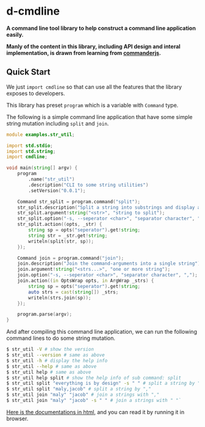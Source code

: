 # d-cmdline



**A command line tool library to help construct a command line application easily.**



**Manly of the content in this library, including API design and interal implementation,  is drawn from learning from [commanderjs](https://github.com/tj/commander.js.git).**



## Quick Start



We just  `import cmdline`  so that can use all the features that the library exposes to developers.



This library has preset `program` which is a variable with `Command` type.



The following is a simple command line application that have some simple string mutation including `split` and `join`.

```d
module examples.str_util;

import std.stdio;
import std.string;
import cmdline;

void main(string[] argv) {
    program
        .name("str_util")
        .description("CLI to some string utilities")
        .setVersion("0.0.1");

    Command str_split = program.command("split");
    str_split.description("Split a string into substrings and display as an array.");
    str_split.argument!string("<str>", "string to split");
    str_split.option("-s, --seperator <char>", "separator character", ",");
    str_split.action((opts, _str) {
        string sp = opts("seperator").get!string;
        string str = _str.get!string;
        writeln(split(str, sp));
    });

    Command join = program.command("join");
    join.description("Join the command-arguments into a single string");
    join.argument!string("<strs...>", "one or more string");
    join.option("-s, --seperator <char>", "separator character", ",");
    join.action((in OptsWrap opts, in ArgWrap _strs) {
        string sp = opts("seperator").get!string;
        auto strs = cast(string[]) _strs;
        writeln(strs.join(sp));
    });

    program.parse(argv);
}
```

And after compiling this command line application, we can run the following command lines to do some string mutation.

```bash
$ str_util -V # show the version 
$ str_util --version # same as above 
$ str_util -h # display the help info 
$ str_util --help # same as above 
$ str_util help # same as above 
$ str_util help split # show the help info of sub command: split 
$ str_util split "everything is by design" -s " " # split a string by " " 
$ str_util split "maly,jacob" # split a string by "," 
$ str_util join "maly" "jacob" # join a strings with "," 
$ str_util join "maly" "jacob" -s " " # join a strings with " "`
```



[Here is the documentations in html](./doc/package.html), and you can read it by running it in browser.